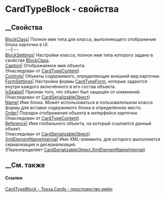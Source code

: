 # CardTypeBlock - свойства
##  __Свойства
[BlockClass](P_Tessa_Cards_CardTypeBlock_BlockClass.htm)|  Полное имя типа для
класса, выполняющего отображение блока карточки в UI.  
---|---  
[BlockSettings](P_Tessa_Cards_CardTypeBlock_BlockSettings.htm)|  Настройки
класса, полное имя типа которого задано в свойстве
[BlockClass](P_Tessa_Cards_CardTypeBlock_BlockClass.htm).  
[Caption](P_Tessa_Cards_CardTypeContent_Caption.htm)|  Отображаемое имя
объекта.  
(Унаследован от [CardTypeContent](T_Tessa_Cards_CardTypeContent.htm))  
[Controls](P_Tessa_Cards_CardTypeBlock_Controls.htm)|  Объекты содержимого,
определяющие внешний вид карточки.  
[FormSettings](P_Tessa_Cards_CardTypeBlock_FormSettings.htm)|  Настройки формы
[CardTypeForm](T_Tessa_Cards_CardTypeForm.htm), которые задаются внутри
каждого включённого в его состав объекта.  
[IsSealed](P_Tessa_Cards_CardSerializableObject_IsSealed.htm)| Признак того,
что объект был защищён от изменений.  
(Унаследован от
[CardSerializableObject](T_Tessa_Cards_CardSerializableObject.htm))  
[Name](P_Tessa_Cards_CardTypeBlock_Name.htm)|  Имя блока. Может использоваться
в пользовательком классе формы для вставки содержимого блока в определённое
место.  
[Order](P_Tessa_Cards_CardTypeContent_Order.htm)|  Порядок отображения объекта
в интерфейсе карточки.  
(Унаследован от [CardTypeContent](T_Tessa_Cards_CardTypeContent.htm))  
[Reference](P_Tessa_Cards_CardSerializableObject_Reference.htm)|  Имя
глобального объекта, на который ссылается данный объект.  
(Унаследован от
[CardSerializableObject](T_Tessa_Cards_CardSerializableObject.htm))  
[XmlElementNameInternal](P_Tessa_Cards_CardTypeBlock_XmlElementNameInternal.htm)|
Имя XML-элемента, для которого выполняется сериализация и десериализация.  
(Переопределяет
[CardSerializableObject.XmlElementNameInternal](P_Tessa_Cards_CardSerializableObject_XmlElementNameInternal.htm))  
##  __См. также
#### Ссылки
[CardTypeBlock - ](T_Tessa_Cards_CardTypeBlock.htm)
[Tessa.Cards - пространство имён](N_Tessa_Cards.htm)
